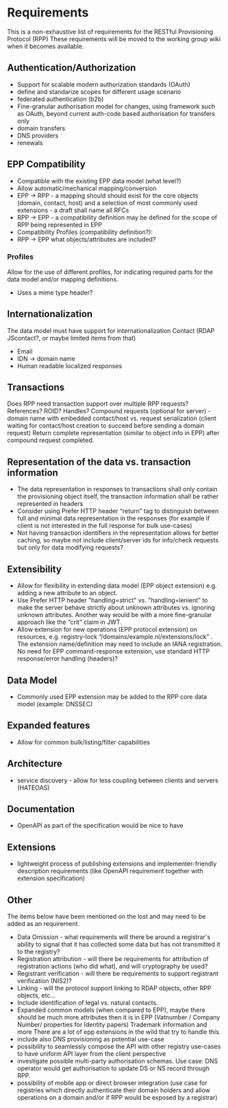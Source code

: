 # Requirements

This is a non-exhaustive list of requirements for the RESTful Provisioning Protocol (RPP)
These requirements will be moved to the working group wiki when it becomes available.

## Authentication/Authorization

- Support for scalable modern authorization standards (OAuth)
- define and standarize scopes for different usage scenario
- federated authentication (b2b)
- Fine-granular authorisation model for changes, using framework such as OAuth, beyond current auth-code based authorisation for transfers only
- domain transfers
- DNS providers
- renewals

## EPP Compatibility

- Compatible with the existing EPP data model (what level?)
- Allow automatic/mechanical mapping/conversion
- EPP -> RPP - a mapping should should exist for the core objects (domain, contact, host) and a selection of most commonly used extensions - a draft shall name all RFCs
- RPP -> EPP - a compatibility definition may be defined for the scope of RPP being represented in EPP
- Compatibility Profiles (compatibility definition?):
- RPP -> EPP what objects/attributes are included?

### Profiles

Allow for the use of different profiles, for indicating required parts for the data model and/or  mapping definitions.

- Uses a mime type header?

## Internationalization

The data model must have support for internationalization
Contact (RDAP JScontact?, or maybe limited items from that)

- Email
- IDN -> domain name
- Human readable localized responses

## Transactions

Does RPP need transaction support over multiple RPP requests?
References? ROID? Handles?
Compound requests (optional for server) - domain name with embedded contact/host vs. request serialization (client waiting for contact/host creation to succeed before sending a domain request) Return complete representation (similar to object info in EPP) after compound request completed.

## Representation of the data vs. transaction information

- The data representation in responses to transactions shall only contain the provisioning object itself, the transaction information shall be rather represented in headers
- Consider using Prefer HTTP header “return” tag to distinguish between full and minimal data representation in the responses (for example if client is not interested in the full response for bulk use-cases) 
- Not having transaction identifiers in the representation allows for better caching, so maybe not include client/server ids for info/check requests but only for data modifying requests?

## Extensibility

- Allow for flexibility in extending data model (EPP object extension) e.g. adding a new attribute to an object.
- Use Prefer HTTP header "handling=strict" vs. "handling=lenient” to make the server behave strictly about unknown attributes vs. ignoring unknown attributes. Another way would be with a more fine-granular approach like the “crit” claim in JWT.
- Allow extension for new operations (EPP protocol extension) on resources, e.g. registry-lock “/domains/example.nl/extensions/lock” . The extension name/definition may need to include an IANA registration. 
No need for EPP command-response extension, use standard HTTP response/error handling (headers)?

## Data Model

- Commonly used EPP extension may be added to the RPP core data model (example: DNSSEC)

## Expanded features

- Allow for common bulk/listing/filter capabilities

## Architecture

- service discovery - allow for less coupling between clients and servers (HATEOAS)

## Documentation

- OpenAPI as part of the specification would be nice to have

## Extensions

- lightweight process of publishing extensions and implementer-friendly description requirements (like OpenAPI requirement together with extension specification)

## Other

The items below have been mentioned on the lost and may need to be added as an requirement.

- Data Omission - what requirements will there be around a registrar's ability to signal that it has collected some data but has not transmitted it to the registry?  
- Registration attribution - will there be requirements for attribution of registration actions (who did what), and will cryptography be used?  
- Registrant verification - will there be requirements to support registrant verification (NIS2)?  
- Linking - will the protocol support linking to RDAP objects, other RPP objects, etc...  
- Include identification of legal vs. natural contacts.
- Expanded common models (when compared to EPP), maybe there should be much more attributes then it is in EPP (Vatnumber / Company Number/ properties for Identity papers) Trademark information and more There are a lot of epp extensions in the wild that try to handle this.
- include also DNS provisioning as potential use-case
- possibility to seamlessly compose the API with other registry use-cases to have uniform API layer from the client perspective
- investigate possible multi-party authorisation schemas. Use case: DNS operator would get authorisation to update DS or NS record through RPP.
- possibility of mobile app or direct browser integration (use case for registries which directly authenticate their domain holders and allow operations on a domain and/or if RPP would be exposed by a registrar)

